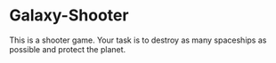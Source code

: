 # Galaxy-Shooter
This is a shooter game. Your task is to destroy as many spaceships as possible and protect the planet.
